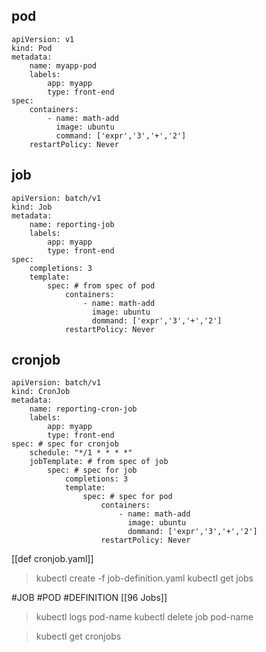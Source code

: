 ## pod
```pod
apiVersion: v1
kind: Pod
metadata:
	name: myapp-pod
	labels:
		app: myapp
		type: front-end
spec:
	containers:
		- name: math-add
		  image: ubuntu
		  command: ['expr','3','+','2']
	restartPolicy: Never
```

## job
```job
apiVersion: batch/v1
kind: Job
metadata:
	name: reporting-job
	labels:
		app: myapp
		type: front-end
spec:
	completions: 3
	template:
		spec: # from spec of pod
			containers:
				- name: math-add
				  image: ubuntu
				  dommand: ['expr','3','+','2']
			restartPolicy: Never
```

## cronjob
```job
apiVersion: batch/v1
kind: CronJob
metadata:
	name: reporting-cron-job
	labels:
		app: myapp
		type: front-end
spec: # spec for cronjob
	schedule: "*/1 * * * *"
	jobTemplate: # from spec of job
		spec: # spec for job
			completions: 3
			template:
				spec: # spec for pod 
					containers:
						- name: math-add
						  image: ubuntu
						  dommand: ['expr','3','+','2']
					restartPolicy: Never
```
[[def cronjob.yaml]]


>kubectl create -f job-definition.yaml
>kubectl get jobs

#JOB
#POD 
#DEFINITION
[[96 Jobs]]

>kubectl logs pod-name
>kubectl delete job pod-name

> kubectl get cronjobs 

